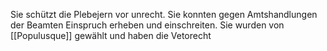 Sie schützt die Plebejern vor unrecht. Sie konnten gegen Amtshandlungen der Beamten Einspruch erheben und einschreiten. Sie wurden von [[Populusque]] gewählt und haben die Vetorecht